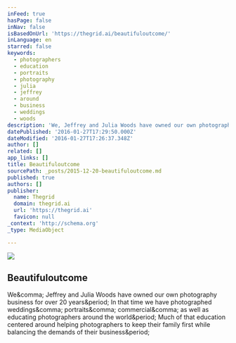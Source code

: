 ```yaml
---
inFeed: true
hasPage: false
inNav: false
isBasedOnUrl: 'https://thegrid.ai/beautifuloutcome/'
inLanguage: en
starred: false
keywords:
  - photographers
  - education
  - portraits
  - photography
  - julia
  - jeffrey
  - around
  - business
  - weddings
  - woods
description: 'We, Jeffrey and Julia Woods have owned our own photography business for over 20 years. In that time we have photographed weddings, portraits, commercial, as well as educating photographers around the world. Much of that education centered around helping photographers to keep their family first while balancing the demands of their business.'
datePublished: '2016-01-27T17:29:50.000Z'
dateModified: '2016-01-27T17:26:37.348Z'
author: []
related: []
app_links: []
title: Beautifuloutcome
sourcePath: _posts/2015-12-20-beautifuloutcome.md
published: true
authors: []
publisher:
  name: Thegrid
  domain: thegrid.ai
  url: 'https://thegrid.ai'
  favicon: null
_context: 'http://schema.org'
_type: MediaObject

---
```

![](https://the-grid-user-content.s3-us-west-2.amazonaws.com/425401d3-0865-4cae-a211-4c49a3c2631b.jpg)

<article style=""><h1>Beautifuloutcome</h1><p>We&amp;comma; Jeffrey and Julia Woods have owned our own photography business for over 20 years&amp;period; In that time we have photographed weddings&amp;comma; portraits&amp;comma; commercial&amp;comma; as well as educating photographers around the world&amp;period; Much of that education centered around helping photographers to keep their family first while balancing the demands of their business&amp;period;</p></article>